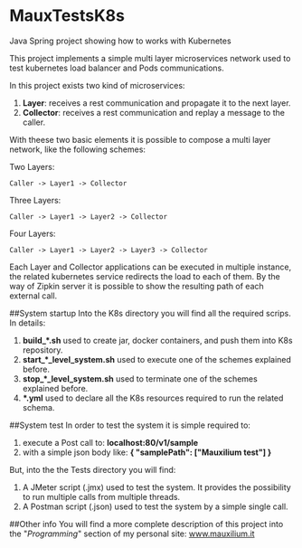 # MauxTestsK8s
Java Spring project showing how to works with Kubernetes

This project implements a simple multi layer microservices network used to test kubernetes load balancer and Pods communications.

In this project exists two kind of microservices:
1) <b>Layer</b>: receives a rest communication and propagate it to the next layer.
2) <b>Collector</b>: receives a rest communication and replay a message to the caller.

With theese two basic elements it is possible to compose a multi layer network, like the following schemes:

Two Layers:

    Caller -> Layer1 -> Collector

Three Layers:

    Caller -> Layer1 -> Layer2 -> Collector

Four Layers:

    Caller -> Layer1 -> Layer2 -> Layer3 -> Collector

Each Layer and Collector applications can be executed in multiple instance, the related kubernetes service redirects the load to each of them.
By the way of Zipkin server it is possible to show the resulting path of each external call.

##System startup
Into the K8s directory you will find all the required scrips. In details:
1) <b>build_*.sh</b> used to create jar, docker containers, and push them into K8s repository.
2) <b>start_*_level_system.sh</b> used to execute one of the schemes explained before.
3) <b>stop_*_level_system.sh</b> used to terminate one of the schemes explained before.
4) <b>*.yml</b> used to declare all the K8s resources required to run the related schema.


##System test
In order to test the system it is simple required to:
1) execute a Post call to: <b>localhost:80/v1/sample</b>
2) with a simple json body like: <b>{ "samplePath": ["Mauxilium test"] }</b>

But, into the the Tests directory you will find:
1) A JMeter script (.jmx) used to test the system. It provides the possibility to run multiple calls from multiple threads.
2) A Postman script (.json) used to test the system by a simple single call.

##Other info
You will find a more complete description of this project into the "<i>Programming</i>" section of my personal site:
www.mauxilium.it